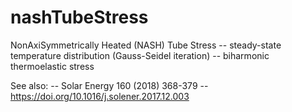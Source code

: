 # nashTubeStress
NonAxiSymmetrically Heated (NASH) Tube Stress
-- steady-state temperature distribution (Gauss-Seidel iteration)
-- biharmonic thermoelastic stress

See also:
-- Solar Energy 160 (2018) 368-379
-- https://doi.org/10.1016/j.solener.2017.12.003
